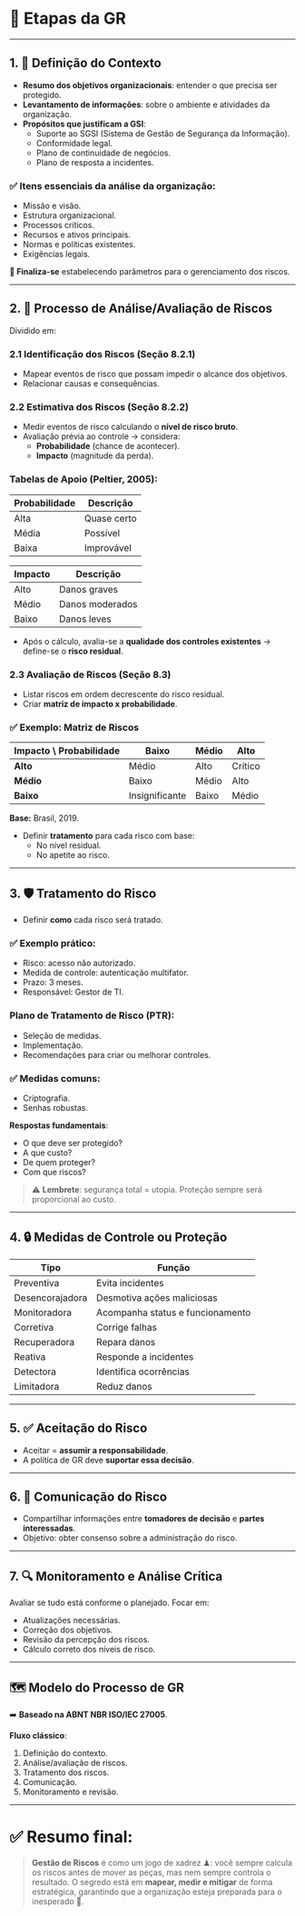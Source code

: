 # &#x1F4C4; Etapas da GR

---

## 1. &#x1F4DD; Definição do Contexto

- **Resumo dos objetivos organizacionais**: entender o que precisa ser protegido.
- **Levantamento de informações**: sobre o ambiente e atividades da organização.
- **Propósitos que justificam a GSI**:
  - Suporte ao SGSI (Sistema de Gestão de Segurança da Informação).
  - Conformidade legal.
  - Plano de continuidade de negócios.
  - Plano de resposta a incidentes.

### ✅ Itens essenciais da análise da organização:
- Missão e visão.
- Estrutura organizacional.
- Processos críticos.
- Recursos e ativos principais.
- Normas e políticas existentes.
- Exigências legais.

**&#x1F4C6; Finaliza-se** estabelecendo parâmetros para o gerenciamento dos riscos.

---

## 2. &#x1F50E;&#xFE0F; Processo de Análise/Avaliação de Riscos

Dividido em:

### **2.1 Identificação dos Riscos (Seção 8.2.1)**
- Mapear eventos de risco que possam impedir o alcance dos objetivos.
- Relacionar causas e consequências.

### **2.2 Estimativa dos Riscos (Seção 8.2.2)**
- Medir eventos de risco calculando o **nível de risco bruto**.
- Avaliação prévia ao controle → considera:
  - **Probabilidade** (chance de acontecer).
  - **Impacto** (magnitude da perda).

### **Tabelas de Apoio (Peltier, 2005)**:
| Probabilidade | Descrição |
|---------------|----------|
| Alta          | Quase certo |
| Média         | Possível |
| Baixa         | Improvável |

| Impacto | Descrição |
|---------|----------|
| Alto    | Danos graves |
| Médio   | Danos moderados |
| Baixo   | Danos leves |

- Após o cálculo, avalia-se a **qualidade dos controles existentes** → define-se o **risco residual**.

### **2.3 Avaliação de Riscos (Seção 8.3)**
- Listar riscos em ordem decrescente do risco residual.
- Criar **matriz de impacto x probabilidade**.

### ✅ Exemplo: Matriz de Riscos
| Impacto \ Probabilidade | Baixo | Médio | Alto |
|------------------------|-------|-------|------|
| **Alto**               | Médio | Alto  | Crítico |
| **Médio**              | Baixo | Médio | Alto |
| **Baixo**              | Insignificante | Baixo | Médio |

**Base:** Brasil, 2019.

- Definir **tratamento** para cada risco com base:
  - No nível residual.
  - No apetite ao risco.

---

## 3. &#x1F6E1;&#xFE0F; Tratamento do Risco

- Definir **como** cada risco será tratado.

### ✅ Exemplo prático:
- Risco: acesso não autorizado.
- Medida de controle: autenticação multifator.
- Prazo: 3 meses.
- Responsável: Gestor de TI.

### **Plano de Tratamento de Risco (PTR)**:
- Seleção de medidas.
- Implementação.
- Recomendações para criar ou melhorar controles.

### ✅ Medidas comuns:
- Criptografia.
- Senhas robustas.

**Respostas fundamentais**:
- O que deve ser protegido?
- A que custo?
- De quem proteger?
- Com que riscos?

> ⚠️ **Lembrete**: segurança total = utopia. Proteção sempre será proporcional ao custo.

---

## 4. &#x1F512; Medidas de Controle ou Proteção

| Tipo           | Função |
|----------------|-------|
| Preventiva     | Evita incidentes |
| Desencorajadora| Desmotiva ações maliciosas |
| Monitoradora   | Acompanha status e funcionamento |
| Corretiva      | Corrige falhas |
| Recuperadora   | Repara danos |
| Reativa        | Responde a incidentes |
| Detectora      | Identifica ocorrências |
| Limitadora     | Reduz danos |

---

## 5. &#x2705; Aceitação do Risco

- Aceitar = **assumir a responsabilidade**.
- A política de GR deve **suportar essa decisão**.

---

## 6. &#x1F4AC; Comunicação do Risco

- Compartilhar informações entre **tomadores de decisão** e **partes interessadas**.
- Objetivo: obter consenso sobre a administração do risco.

---

## 7. &#x1F50D; Monitoramento e Análise Crítica

Avaliar se tudo está conforme o planejado. Focar em:

- Atualizações necessárias.
- Correção dos objetivos.
- Revisão da percepção dos riscos.
- Cálculo correto dos níveis de risco.

---

## &#x1F5FA;&#xFE0F; Modelo do Processo de GR

➡️ **Baseado na ABNT NBR ISO/IEC 27005**.

**Fluxo clássico**:
1. Definição do contexto.
2. Análise/avaliação de riscos.
3. Tratamento dos riscos.
4. Comunicação.
5. Monitoramento e revisão.

---

# ✅ **Resumo final:**

> **Gestão de Riscos** é como um jogo de xadrez &#x265F;: você sempre calcula os riscos antes de mover as peças, mas nem sempre controla o resultado. O segredo está em **mapear, medir e mitigar** de forma estratégica, garantindo que a organização esteja preparada para o inesperado &#x1F52E;.
